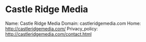 
# Castle Ridge Media

Name: Castle Ridge Media
Domain: castleridgemedia.com
Home: http://castleridgemedia.com/
Privacy_policy: http://castleridgemedia.com/contact.html
